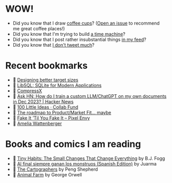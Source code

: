 # WOW!

- Did you know that I draw [coffee cups](https://papercups.mamuso.net/)? ([Open an issue](https://github.com/mamuso/papercups/issues) to recommend me great coffee places!)
- Did you know that I'm trying to build [a time machine](https://github.com/mamuso/fluxcapacitor)?
- Did you know that I post rather insubstantial things [in my feed](https://feed.mamuso.net/)?
- Did you know that [I don't tweet much](https://twitter.com/mamuso)?

# Recent bookmarks

- 👀 [Designing better target sizes](https://ishadeed.com/article/target-size)
- 👀 [LibSQL: SQLite for Modern Applications](https://turso.tech/libsql)
- 👀 [CompressX](https://hieudinh.com/compressx)
- 👀 [Ask HN: How do I train a custom LLM/ChatGPT on my own documents in Dec 2023? | Hacker News](https://news.ycombinator.com/item?id=38759877)
- 👀 [100 Little Ideas · Collab Fund](https://collabfund.com/blog/100-little-ideas/)
- 👀 [The roadmap to Product/Market Fit… maybe](https://longform.asmartbear.com/product-market-fit-formula/)
- 👀 [Fake It ’Til You Fake It – Pixel Envy](https://pxlnv.com/blog/fake-it-til-you-fake-it/)
- 👀 [Amelia Wattenberger](https://wattenberger.com/thoughts/evolving-the-infinite-canvas)


# Books and comics I am reading

- 📘 [Tiny Habits: The Small Changes That Change Everything](https://www.goodreads.com/book/show/43305818) by B.J.  Fogg
- 📘 [Al final siempre ganan los monstruos (Spanish Edition)](https://www.goodreads.com/book/show/58664090) by Juarma
- 📘 [The Cartographers](https://www.goodreads.com/book/show/56224531) by Peng Shepherd
- 📘 [Animal Farm](https://www.goodreads.com/book/show/8349198) by George Orwell

